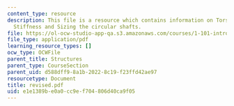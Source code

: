 ```yaml
---
content_type: resource
description: This file is a resource which contains information on Torsion, Structure
  Stiffness and Sizing the circular shafts.
file: https://ol-ocw-studio-app-qa.s3.amazonaws.com/courses/1-101-introduction-to-civil-and-environmental-engineering-design-i-fall-2006/e1e1389be0a0cc9ef704806d40ca9f05_revised.pdf
file_type: application/pdf
learning_resource_types: []
ocw_type: OCWFile
parent_title: Structures
parent_type: CourseSection
parent_uid: d588dff9-8a1b-2022-8c19-f23ffd42ae97
resourcetype: Document
title: revised.pdf
uid: e1e1389b-e0a0-cc9e-f704-806d40ca9f05
---
```

